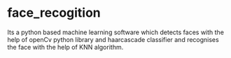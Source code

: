 # face_recogition
Its a python based machine learning software which detects faces with the help of openCv python library and haarcascade classifier and recognises the face with the help of KNN algorithm. 
